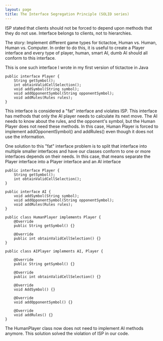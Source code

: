 ```yaml
---
layout: page
title: The Interface Segregation Principle (SOLID series)
---
```

ISP stated that clients should not be forced to depend upon methods that they do not use. Interface belongs to clients, not to hierarchies.

The story: Implement different game types for tictactoe, Human vs. Human, Human vs. Computer. 
In order to do this, it is useful to create a Player interface and every type of player, human, smart AI, dumb AI should all conform to this interface.

This is one such interface I wrote in my first version of tictactoe in Java

```
public interface Player {
    String getSymbol();
    int obtainValidCellSelection();
    void addSymbol(String symbol);
    void addOpponentSymbol(String opponentSymbol);
    void addRules(Rules rules);
}
```

This interface is considered a "fat" interface and violates ISP. This interface has methods that only the AI player needs to calculate its next move. The AI needs to know about the rules, and the opponent's symbol, but the Human Player does not need these methods. In this case, Human Player is forced to implement addOpponentSymbol() and addRules() even though it does not use the information. 

One solution to this "fat" interface problem is to split that interface into multiple smaller interfaces and have our classes conform to one or more interfaces depends on their needs. In this case, that means separate the Player interface into a Player interface and an AI interface

```
public interface Player {
    String getSymbol();
    int obtainValidCellSelection();
}

public interface AI {
    void addSymbol(String symbol);
    void addOpponentSymbol(String opponentSymbol);
    void addRules(Rules rules);
}

public class HumanPlayer implements Player {
	@Override
	public String getSymbol() {}

	@Override
	public int obtainValidCellSelection() {}	
}

public class AIPlayer implements AI, Player {

	@Override
	public String getSymbol() {}

	@Override
	public int obtainValidCellSelection() {}	

	@Override
	void AddSymbol() {}

	@Override
	void addOpponentSymbol() {}

	@Override
	void addRules() {}
}
```

The HumanPlayer class now does not need to implement AI methods anymore. This solution solved the violation of ISP in our code.

 
